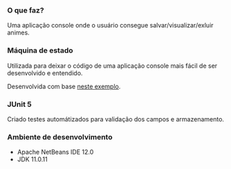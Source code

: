 ### O que faz?

Uma aplicação console onde o usuário consegue salvar/visualizar/exluir animes.

### Máquina de estado

Utilizada para deixar o código de uma aplicação console mais fácil de ser desenvolvido e entendido.

Desenvolvida com base [neste exemplo](https://github.com/gabrielbaptista/linguagem-programacao-ii-ftt/tree/master/DesafioCRUD/br.com.ec6.crud.console).

### JUnit 5

Criado testes automátizados para validação dos campos e armazenamento.

### Ambiente de desenvolvimento

- Apache NetBeans IDE 12.0
- JDK 11.0.11
